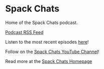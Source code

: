 # Spack Chats
Home of the Spack Chats podcast.

[Podcast RSS Feed](https://jesspacktacular.github.io/SpackChats/feed.xml)

Listen to the most recent episodes [here](https://spackchats.com/podcast/)!

Follow on the [Spack Chats YouTube Channel](https://www.youtube.com/channel/UCSEXU29uop16O05cEO2N51g)!

Read more at the [Spack Chats Homepage](https://spackchats.com/)
